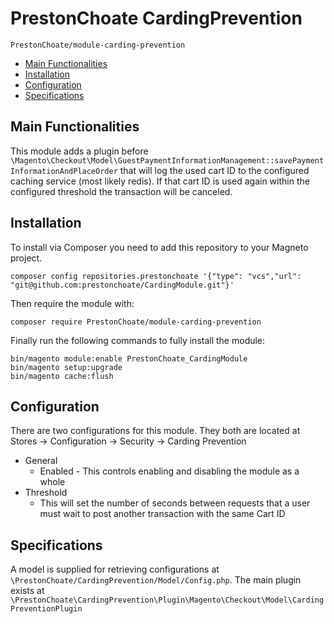 # PrestonChoate CardingPrevention

```#bash
PrestonChoate/module-carding-prevention
```

- [Main Functionalities](#markdown-header-main-functionalities)
- [Installation](#markdown-header-installation)
- [Configuration](#markdown-header-configuration)
- [Specifications](#markdown-header-specifications)

## Main Functionalities

This module adds a plugin before `\Magento\Checkout\Model\GuestPaymentInformationManagement::savePaymentInformationAndPlaceOrder` that will log the used cart ID to the configured caching service (most likely redis). If that cart ID is used again within the configured threshold the transaction will be canceled.

## Installation

To install via Composer you need to add this repository to your Magneto project.

`composer config repositories.prestonchoate '{"type": "vcs","url": "git@github.com:prestonchoate/CardingModule.git"}'`

Then require the module with:

`composer require PrestonChoate/module-carding-prevention`

Finally run the following commands to fully install the module:

```#bash
bin/magento module:enable PrestonChoate_CardingModule
bin/magento setup:upgrade
bin/magento cache:flush
```

## Configuration

There are two configurations for this module. They both are located at Stores -> Configuration -> Security -> Carding Prevention

- General
  - Enabled - This controls enabling and disabling the module as a whole
- Threshold
  - This will set the number of seconds between requests that a user must wait to post another transaction with the same Cart ID

## Specifications

A model is supplied for retrieving configurations at `\PrestonChoate/CardingPrevention/Model/Config.php`.
The main plugin exists at `\PrestonChoate\CardingPrevention\Plugin\Magento\Checkout\Model\CardingPreventionPlugin`
